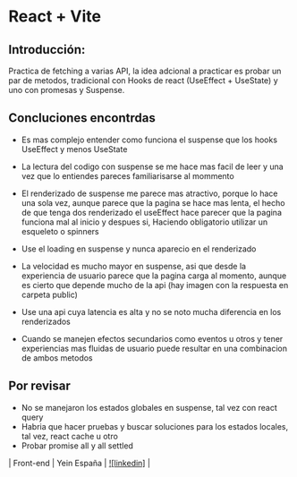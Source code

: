 # React + Vite

## Introducción:


Practica de fetching a varias API, la idea adcional a practicar es probar un par de metodos, tradicional con Hooks de react (UseEffect + UseState) y uno con promesas y Suspense. 

## Concluciones encontrdas

* Es mas complejo entender como funciona el suspense que los hooks UseEffect y menos UseState
* La lectura del codigo con suspense se me hace mas facil de leer y una vez que lo entiendes pareces familiarisarse al mommento
* El renderizado de suspense me parece mas atractivo, porque lo hace una sola vez, aunque parece que la pagina se hace mas lenta, el hecho de que tenga dos renderizado el useEffect hace parecer que la pagina funciona mal al inicio y despues si, Haciendo obligatorio utilizar un esqueleto o spinners

* Use el loading en suspense y nunca aparecio en el renderizado

* La velocidad es mucho mayor en suspense, asi que desde la experiencia de usuario parece que la pagina carga al momento, aunque es cierto que depende mucho de la api (hay imagen con la respuesta en carpeta public)

* Use una api cuya latencia es alta y no se noto mucha diferencia en los renderizados

* Cuando se manejen efectos secundarios como eventos u otros y tener experiencias mas fluidas de usuario puede resultar en una combinacion de ambos metodos

## Por revisar

* No se manejaron los estados globales en suspense, tal vez con react query
* Habria que hacer pruebas y buscar soluciones para los estados locales, tal vez, react cache u otro
* Probar promise all y all settled


| Front-end  | Yein España  | [![linkedin]](https://www.linkedin.com/in/yein-e-734a7a233/)  |